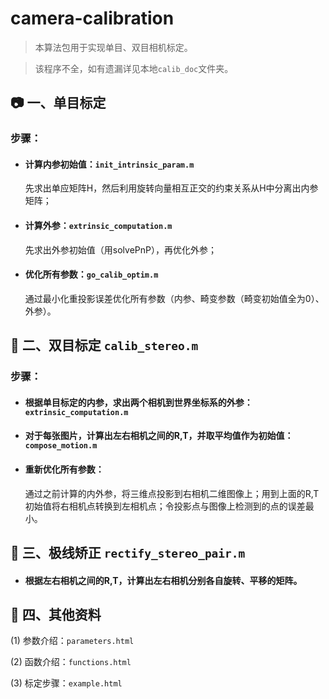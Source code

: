 # camera-calibration
>本算法包用于实现单目、双目相机标定。

>该程序不全，如有遗漏详见本地```calib_doc```文件夹。



📷 一、单目标定
---
### 步骤： 

- #### 计算内参初始值：```init_intrinsic_param.m```

   先求出单应矩阵H，然后利用旋转向量相互正交的约束关系从H中分离出内参矩阵；


- #### 计算外参：```extrinsic_computation.m``` 
    
    先求出外参初始值（用solvePnP），再优化外参；

- #### 优化所有参数：```go_calib_optim.m``` 

    通过最小化重投影误差优化所有参数（内参、畸变参数（畸变初始值全为0）、外参）。



👾 二、双目标定     ```calib_stereo.m```
---

### 步骤： 

- #### 根据单目标定的内参，求出两个相机到世界坐标系的外参：```extrinsic_computation.m```


- #### 对于每张图片，计算出左右相机之间的R,T，并取平均值作为初始值：```compose_motion.m``` 
    

- #### 重新优化所有参数： 

  通过之前计算的内外参，将三维点投影到右相机二维图像上；用到上面的R,T初始值将右相机点转换到左相机点；令投影点与图像上检测到的点的误差最小。

    


🎲 三、极线矫正     ```rectify_stereo_pair.m```
---

- #### 根据左右相机之间的R,T，计算出左右相机分别各自旋转、平移的矩阵。


📖 四、其他资料 
--- 

(1) 参数介绍：```parameters.html```


(2) 函数介绍：```functions.html``` 
    

(3) 标定步骤：```example.html``` 



